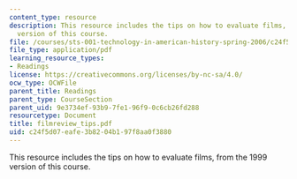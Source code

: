 ```yaml
---
content_type: resource
description: This resource includes the tips on how to evaluate films, from the 1999
  version of this course.
file: /courses/sts-001-technology-in-american-history-spring-2006/c24f5d07eafe3b8204b197f8aa0f3880_filmreview_tips.pdf
file_type: application/pdf
learning_resource_types:
- Readings
license: https://creativecommons.org/licenses/by-nc-sa/4.0/
ocw_type: OCWFile
parent_title: Readings
parent_type: CourseSection
parent_uid: 9e3734ef-93b9-7fe1-96f9-0c6cb26fd288
resourcetype: Document
title: filmreview_tips.pdf
uid: c24f5d07-eafe-3b82-04b1-97f8aa0f3880
---
```

This resource includes the tips on how to evaluate films, from the 1999 version of this course.